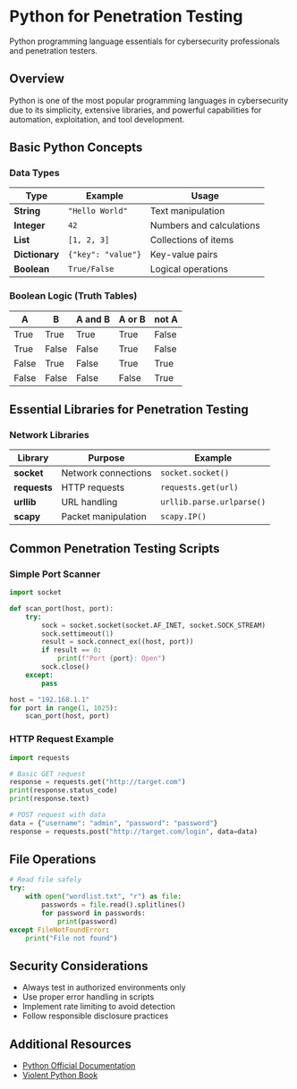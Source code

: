 # Python for Penetration Testing

Python programming language essentials for cybersecurity professionals and penetration testers.

## Overview

Python is one of the most popular programming languages in cybersecurity due to its simplicity, extensive libraries, and powerful capabilities for automation, exploitation, and tool development.

## Basic Python Concepts

### Data Types

| Type | Example | Usage |
|------|---------|-------|
| **String** | `"Hello World"` | Text manipulation |
| **Integer** | `42` | Numbers and calculations |
| **List** | `[1, 2, 3]` | Collections of items |
| **Dictionary** | `{"key": "value"}` | Key-value pairs |
| **Boolean** | `True/False` | Logical operations |

### Boolean Logic (Truth Tables)

| A | B | A and B | A or B | not A |
|---|---|---------|---------|-------|
| True | True | True | True | False |
| True | False | False | True | False |
| False | True | False | True | True |
| False | False | False | False | True |

## Essential Libraries for Penetration Testing

### Network Libraries

| Library | Purpose | Example |
|---------|---------|---------|
| **socket** | Network connections | `socket.socket()` |
| **requests** | HTTP requests | `requests.get(url)` |
| **urllib** | URL handling | `urllib.parse.urlparse()` |
| **scapy** | Packet manipulation | `scapy.IP()` |

## Common Penetration Testing Scripts

### Simple Port Scanner

```python
import socket

def scan_port(host, port):
    try:
        sock = socket.socket(socket.AF_INET, socket.SOCK_STREAM)
        sock.settimeout(1)
        result = sock.connect_ex((host, port))
        if result == 0:
            print(f"Port {port}: Open")
        sock.close()
    except:
        pass

host = "192.168.1.1"
for port in range(1, 1025):
    scan_port(host, port)
```

### HTTP Request Example

```python
import requests

# Basic GET request
response = requests.get("http://target.com")
print(response.status_code)
print(response.text)

# POST request with data
data = {"username": "admin", "password": "password"}
response = requests.post("http://target.com/login", data=data)
```

## File Operations

```python
# Read file safely
try:
    with open("wordlist.txt", "r") as file:
        passwords = file.read().splitlines()
        for password in passwords:
            print(password)
except FileNotFoundError:
    print("File not found")
```

## Security Considerations

- Always test in authorized environments only
- Use proper error handling in scripts
- Implement rate limiting to avoid detection
- Follow responsible disclosure practices

## Additional Resources

- [Python Official Documentation](https://docs.python.org/)
- [Violent Python Book](https://www.elsevier.com/books/violent-python/hutson/978-1-59749-957-6)
